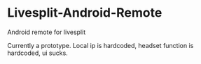 # Livesplit-Android-Remote
Android remote for livesplit


Currently a prototype. Local ip is hardcoded, headset function is hardcoded, ui sucks.
